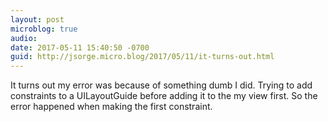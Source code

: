 ```yaml
---
layout: post
microblog: true
audio: 
date: 2017-05-11 15:40:50 -0700
guid: http://jsorge.micro.blog/2017/05/11/it-turns-out.html
---
```

It turns out my error was because of something dumb I did. Trying to add constraints to a UILayoutGuide before adding it to the my view first. So the error happened when making the first constraint.
